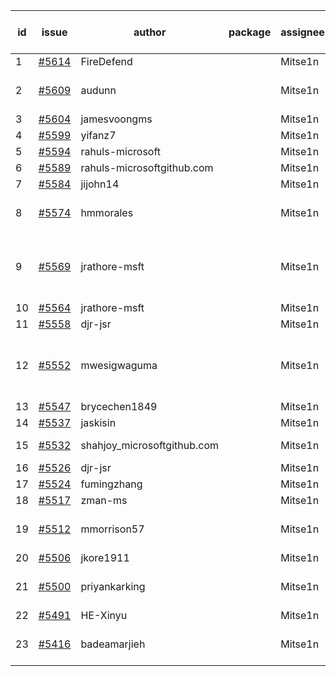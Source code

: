 | id | issue | author | package | assignee | bot advice | created date of issue | target release date | date from target |
| ------ | ------ | ------ | ------ | ------ | ------ | ------ | ------ | :-----: |
| 1 | [#5614](https://github.com/Azure/sdk-release-request/issues/5614) | FireDefend |  | Mitse1n | new issue. | 10-15 | 11-21 |  |
| 2 | [#5609](https://github.com/Azure/sdk-release-request/issues/5609) | audunn |  | Mitse1n | new issue. new comment. | 10-14 | 11-22 |  |
| 3 | [#5604](https://github.com/Azure/sdk-release-request/issues/5604) | jamesvoongms |  | Mitse1n | new issue. | 10-11 | 10-25 |  |
| 4 | [#5599](https://github.com/Azure/sdk-release-request/issues/5599) | yifanz7 |  | Mitse1n | new issue. | 10-11 | 10-24 |  |
| 5 | [#5594](https://github.com/Azure/sdk-release-request/issues/5594) | rahuls-microsoft |  | Mitse1n | new issue. | 10-10 | 10-25 |  |
| 6 | [#5589](https://github.com/Azure/sdk-release-request/issues/5589) | rahuls-microsoftgithub.com |  | Mitse1n | new issue. | 10-10 | 10-25 |  |
| 7 | [#5584](https://github.com/Azure/sdk-release-request/issues/5584) | jijohn14 |  | Mitse1n | new issue. | 10-10 | 10-25 |  |
| 8 | [#5574](https://github.com/Azure/sdk-release-request/issues/5574) | hmmorales |  | Mitse1n | new issue. new comment. | 10-07 | 10-25 |  |
| 9 | [#5569](https://github.com/Azure/sdk-release-request/issues/5569) | jrathore-msft |  | Mitse1n | new comment. Attention to inconsistent tag. | 10-04 | 10-25 |  |
| 10 | [#5564](https://github.com/Azure/sdk-release-request/issues/5564) | jrathore-msft |  | Mitse1n |  | 10-04 | 10-25 |  |
| 11 | [#5558](https://github.com/Azure/sdk-release-request/issues/5558) | djr-jsr |  | Mitse1n |  | 10-02 | 10-25 |  |
| 12 | [#5552](https://github.com/Azure/sdk-release-request/issues/5552) | mwesigwaguma |  | Mitse1n | new comment. Attention to inconsistent tag. | 10-01 | 10-25 |  |
| 13 | [#5547](https://github.com/Azure/sdk-release-request/issues/5547) | brycechen1849 |  | Mitse1n |  | 09-29 | 10-11 |  |
| 14 | [#5537](https://github.com/Azure/sdk-release-request/issues/5537) | jaskisin |  | Mitse1n | FirstGA. | 09-27 | 10-24 |  |
| 15 | [#5532](https://github.com/Azure/sdk-release-request/issues/5532) | shahjoy_microsoftgithub.com |  | Mitse1n | new comment. | 09-25 | 10-25 |  |
| 16 | [#5526](https://github.com/Azure/sdk-release-request/issues/5526) | djr-jsr |  | Mitse1n |  | 09-25 | 10-25 |  |
| 17 | [#5524](https://github.com/Azure/sdk-release-request/issues/5524) | fumingzhang |  | Mitse1n |  | 09-24 | 10-24 |  |
| 18 | [#5517](https://github.com/Azure/sdk-release-request/issues/5517) | zman-ms |  | Mitse1n |  | 09-24 | 10-25 |  |
| 19 | [#5512](https://github.com/Azure/sdk-release-request/issues/5512) | mmorrison57 |  | Mitse1n | new issue. new comment. | 09-18 | 10-25 |  |
| 20 | [#5506](https://github.com/Azure/sdk-release-request/issues/5506) | jkore1911 |  | Mitse1n | FirstGA. | 09-16 | 10-24 |  |
| 21 | [#5500](https://github.com/Azure/sdk-release-request/issues/5500) | priyankarking |  | Mitse1n | new comment. HoldOn. | 09-13 | 10-25 |  |
| 22 | [#5491](https://github.com/Azure/sdk-release-request/issues/5491) | HE-Xinyu |  | Mitse1n | FirstGA. | 09-13 | 10-24 |  |
| 23 | [#5416](https://github.com/Azure/sdk-release-request/issues/5416) | badeamarjieh |  | Mitse1n | new comment. FirstBeta. | 08-12 | 10-25 |  |
